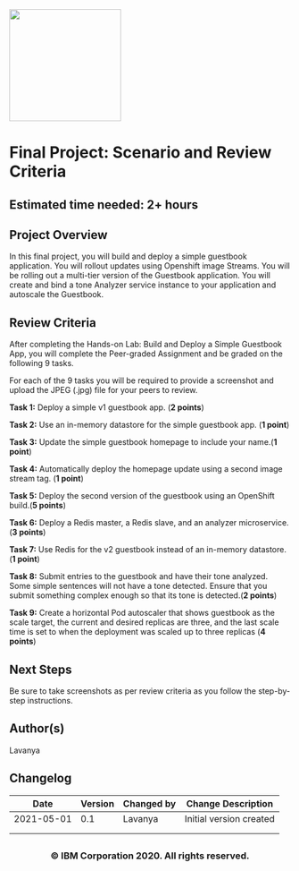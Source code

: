 <img src="../images/IDSNlogo.png" width="200" height="200"/>


# Final Project: Scenario and Review Criteria
## **Estimated time needed:** 2+ hours


## Project Overview
In this final project, you will build and deploy a simple guestbook application. You will rollout updates using Openshift image Streams. You will be rolling out a multi-tier version of the Guestbook application. You will create and bind a tone Analyzer service instance to your application and autoscale the Guestbook.

## Review Criteria
After completing the Hands-on Lab: Build and Deploy a Simple Guestbook App, you will complete the Peer-graded Assignment and be graded on the following 9 tasks.

For each of the 9 tasks you will be required to provide a screenshot and upload the JPEG (.jpg) file for your peers to review. 

**Task 1:** Deploy a simple v1 guestbook app. (**2 points**)

**Task 2:** Use an in-memory datastore for the simple guestbook app. (**1 point**)

**Task 3:** Update the simple guestbook homepage to include your name.(**1 point**)

**Task 4:** Automatically deploy the homepage update using a second image stream tag. (**1 point**)

**Task 5:** Deploy the second version of the guestbook using an OpenShift build.(**5 points**)

**Task 6:** Deploy a Redis master, a Redis slave, and an analyzer microservice.(**3 points**)

**Task 7:** Use Redis for the v2 guestbook instead of an in-memory datastore.(**1 point**)

**Task 8:** Submit entries to the guestbook and have their tone analyzed. Some simple sentences will not have a tone detected. Ensure that you submit something complex enough so that its tone is detected.(**2 points**)

**Task 9:** Create a horizontal Pod autoscaler that shows guestbook as the scale target, the current and desired replicas are three, and the last scale time is set to when the deployment was scaled up to three replicas (**4 points**)

## Next Steps
Be sure to take screenshots as per review criteria as you follow the step-by-step instructions.

## Author(s)
Lavanya


## Changelog
| Date | Version | Changed by | Change Description |
|------|--------|--------|---------|
| 2021-05-01 | 0.1 | Lavanya | Initial version created |
|   |   |   |   |
|   |   |   |   |


## <h3 align="center"> © IBM Corporation 2020. All rights reserved. <h3/>

